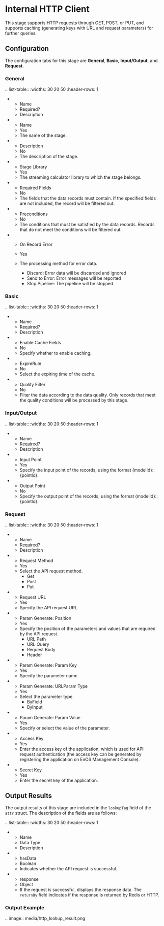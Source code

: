 
# Internal HTTP Client

This stage supports HTTP requests through GET, POST, or PUT, and supports caching (generating keys with URL and request parameters) for further queries.


## Configuration

The configuration tabs for this stage are **General**, **Basic**, **Input/Output**, and **Request**. 

### General

.. list-table::
   :widths: 30 20 50
   :header-rows: 1

   * - Name
     - Required?
     - Description
   * - Name
     - Yes
     - The name of the stage.
   * - Description
     - No
     - The description of the stage.
   * - Stage Library
     - Yes
     - The streaming calculator library to which the stage belongs.
   * - Required Fields
     - No
     - The fields that the data records must contain. If the specified fields are not included, the record will be filtered out.
   * - Preconditions
     - No
     - The conditions that must be satisfied by the data records. Records that do not meet the conditions will be filtered out.
   * - On Record Error
     - Yes
     - The processing method for error data.

       + Discard: Error data will be discarded and ignored
       + Send to Error: Error messages will be reported
       + Stop Pipeline: The pipeline will be stopped

### Basic

.. list-table::
   :widths: 30 20 50
   :header-rows: 1

   * - Name
     - Required?
     - Description
   * - Enable Cache Fields
     - No
     - Specify whether to enable caching.
   * - ExpireRule
     - No
     - Select the expiring time of the cache.
   * - Quality Filter
     - No
     - Filter the data according to the data quality. Only records that meet the quality conditions will be processed by this stage.


### Input/Output

.. list-table::
   :widths: 30 20 50
   :header-rows: 1

   * - Name
     - Required?
     - Description
   * - Input Point
     - Yes
     - Specify the input point of the records, using the format {modelId}::{pointId}.
   * - Output Point
     - No
     - Specify the output point of the records, using the format {modelId}::{pointId}.


### Request

.. list-table::
   :widths: 30 20 50
   :header-rows: 1

   * - Name
     - Required?
     - Description
   * - Request Method
     - Yes
     - Select the API request method. 
       + Get
       + Post
       + Put
   * - Request URL
     - Yes
     - Specify the API request URL.
   * - Param Generate: Position
     - Yes
     - Specify the position of the parameters and values that are required by the API request. 
       + URL Path
       + URL Query
       + Request Body
       + Header
   * - Param Generate: Param Key
     - Yes
     - Specify the parameter name.
   * - Param Generate: URLParam Type
     - Yes
     - Select the parameter type.
       + ByField
       + ByInput
   * - Param Generate: Param Value
     - Yes
     - Specify or select the value of the parameter.
   * - Access Key
     - Yes
     - Enter the access key of the application, which is used for API request authentication (the access key can be generated by registering the application on EnOS Management Console).
   * - Secret Key
     - Yes
     - Enter the secret key of the application.


## Output Results

The output results of this stage are included in the `lookupTag` field of the `attr` struct. The description of the fields are as follows:

.. list-table::
   :widths: 30 20 50
   :header-rows: 1

   * - Name
     - Data Type
     - Description
   * - hasData
     - Boolean
     - Indicates whether the API request is successful.
   * - response
     - Object
     - If the request is successful, displays the response data. The `returnBy` field indicates if the response is returned by Redis or HTTP.


### Output Example

.. image:: media/http_lookup_result.png

<!--end-->
